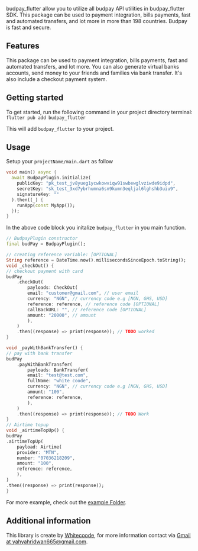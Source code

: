 <!--
This README describes the package. If you publish this package to pub.dev,
this README's contents appear on the landing page for your package.

For information about how to write a good package README, see the guide for
[writing package pages](https://dart.dev/guides/libraries/writing-package-pages).

For general information about developing packages, see the Dart guide for
[creating packages](https://dart.dev/guides/libraries/create-library-packages)
and the Flutter guide for
[developing packages and plugins](https://flutter.dev/developing-packages).
-->
budpay_flutter allow you to utilize all budpay API utilities in budpay_flutter SDK. This package can be used to payment integration, bills payments, fast and automated transfers, and lot more in more than 198 countries. Budpay is fast and secure.

## Features

This package can be used to payment integration, bills payments, fast and automated transfers, and lot more. You can also generate virtual banks accounts, send money to your friends and families via bank transfer. It's also include a checkout payment system.

## Getting started

To get started, run the following command in your project directory terminal:
```flutter pub add budpay_flutter```

This will add `budpay_flutter` to your project.
## Usage

Setup your `projectName/main.dart` as follow
```dart
void main() async {
  await BudpayPlugin.initialize(
    publicKey: "pk_test_jv8yueg1ycwkowviqw91swbewglvziwde9idpd",
    secretKey: "sk_test_3xd7ybrhumna6sn9kumn3eqljal6lghshb3uiu9",
    signatureKey: ""
  ).then((_) {
    runApp(const MyApp());
  });
}
```
In the above code block you initalize `budpay_flutter` in you main function.

```dart
// BudpayPlugin constructor
final budPay = BudpayPlugin();

// creating reference variable: [OPTIONAL]
String reference = DateTime.now().millisecondsSinceEpoch.toString();
void _checkOut() {
// checkout payment with card
budPay
    .checkOut(
        payloads: CheckOut(
        email: "customer@gmail.com", // user email
        currency: "NGN", // currency code e.g [NGN, GHS, USD]
        reference: reference, // reference code [OPTIONAL]
        callBackURL: "", // reference code [OPTIONAL]
        amount: "20000", // amount
        ),
    )
    .then((response) => print(response)); // TODO worked
}

void _payWithBankTransfer() {
// pay with bank transfer
budPay
    .payWithBankTransfer(
        payloads: BankTransfer(
        email: "test@test.com",
        fullName: "white coode",
        currency: "NGN", // currency code e.g [NGN, GHS, USD]
        amount: "100",
        reference: reference,
        ),
    )
    .then((response) => print(response)); // TODO Work
}
// Airtime topup
void _airtimeTopUp() {
budPay
.airtimeTopUp(
    payload: Airtime(
    provider: "MTN",
    number: "07036218209",
    amount: "100",
    reference: reference,
    ),
)
.then((response) => print(response));
}

```

For more example, check out the [example Folder]("https://github.com/Ibnyahyah/budpay_flutter/tree/master/example").



## Additional information
This library is create by [Whitecoode]("https://twitter.com/whitecoode"), for more information contact via [Gmail at yahyahridwan665@gmail.com]("mailto:yahyahridwan665@gmail.com").
